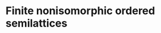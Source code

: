 # Finite nonisomorphic ordered semilattices
<html>
<div id="insert"></div>
<script src="http://math.chapman.edu/~jipsen/structures/ua.js"></script>
<script>init("OSlat",6,{associative:true,commutative:true,idempotent:true,ordered:true})</script>
</html>